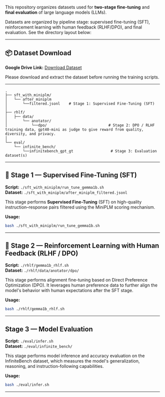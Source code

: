 This repository organizes datasets used for **two-stage fine-tuning** and **final evaluation** of large language models (LLMs).  

Datasets are organized by pipeline stage: supervised fine-tuning (SFT), reinforcement learning with human feedback (RLHF/DPO), and final evaluation. See the directory layout below:

---

## 📦 Dataset Download

**Google Drive Link:** [Download Dataset](https://drive.google.com/file/d/1r6K_gRFq91jZENvZRF18ktchk-MI-s9F/view?usp=sharing)

Please download and extract the dataset before running the training scripts.

---

```
.
├── sft_with_miniplm/
│   └── after_miniplm
│       └──filtered.jsonl    # Stage 1: Supervised Fine-Tuning (SFT)
│
├── rhlf/
│   ├── data/                          
│       └── anotator/                       
│           └──dpo/                            # Stage 2: DPO / RLHF training data, gpt40-mini as judge to give reward from quality, diversity, and privacy.
│
└── eval/
    └── infinite_bench/
        └──infinitebench_gpt_gt                 # Stage 3: Evaluation dataset(s)
```

---

## 🚀 Stage 1 — Supervised Fine-Tuning (SFT)

**Script:** `./sft_with_miniplm/run_tune_gemma1b.sh`  
**Dataset:** `./sft_with_miniplm/after_miniplm_filtered.jsonl`

This stage performs **Supervised Fine-Tuning** (SFT) on high-quality instruction–response pairs filtered using the MiniPLM scoring mechanism.

**Usage:**
```bash
bash ./sft_with_miniplm/run_tune_gemma1b.sh
```

---

## 🚀 Stage 2 — Reinforcement Learning with Human Feedback (RLHF / DPO)

**Script:** `./rhlf/gemma1b_rhlf.sh`  
**Dataset:** `./rhlf/data/anotator/dpo/`

This stage performs alignment fine-tuning based on Direct Preference Optimization (DPO). It leverages human preference data to further align the model's behavior with human expectations after the SFT stage.

**Usage:**
```bash
bash ./rhlf/gemma1b_rhlf.sh
```

---

##  Stage 3 — Model Evaluation

**Script:** `./eval/infer.sh`  
**Dataset:** `./eval/infinite_bench/`

This stage performs model inference and accuracy evaluation on the InfiniteBench dataset, which measures the model's generalization, reasoning, and instruction-following capabilities.

**Usage:**
```bash
bash ./eval/infer.sh
```

---